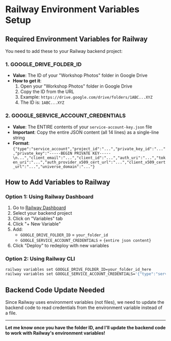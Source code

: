 # Railway Environment Variables Setup

## Required Environment Variables for Railway

You need to add these to your Railway backend project:

### 1. GOOGLE_DRIVE_FOLDER_ID
- **Value**: The ID of your "Workshop Photos" folder in Google Drive
- **How to get it**:
  1. Open your "Workshop Photos" folder in Google Drive
  2. Copy the ID from the URL
  3. Example: `https://drive.google.com/drive/folders/1ABC...XYZ`
  4. The ID is: `1ABC...XYZ`

### 2. GOOGLE_SERVICE_ACCOUNT_CREDENTIALS
- **Value**: The ENTIRE contents of your `service-account-key.json` file
- **Important**: Copy the entire JSON content (all 14 lines) as a single-line string
- **Format**: `{"type":"service_account","project_id":"...","private_key_id":"...","private_key":"-----BEGIN PRIVATE KEY-----\n...","client_email":"...","client_id":"...","auth_uri":"...","token_uri":"...","auth_provider_x509_cert_url":"...","client_x509_cert_url":"...","universe_domain":"..."}`

## How to Add Variables to Railway

### Option 1: Using Railway Dashboard
1. Go to [Railway Dashboard](https://railway.app/)
2. Select your backend project
3. Click on "Variables" tab
4. Click "+ New Variable"
5. Add:
   - `GOOGLE_DRIVE_FOLDER_ID` = `your_folder_id`
   - `GOOGLE_SERVICE_ACCOUNT_CREDENTIALS` = `{entire json content}`
6. Click "Deploy" to redeploy with new variables

### Option 2: Using Railway CLI
```bash
railway variables set GOOGLE_DRIVE_FOLDER_ID=your_folder_id_here
railway variables set GOOGLE_SERVICE_ACCOUNT_CREDENTIALS='{"type":"service_account",...}'
```

## Backend Code Update Needed

Since Railway uses environment variables (not files), we need to update the backend code to read credentials from the environment variable instead of a file.

---

**Let me know once you have the folder ID, and I'll update the backend code to work with Railway's environment variables!**

